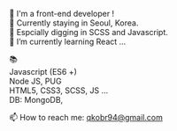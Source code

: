 
🙋‍ I'm a front-end developer !  
📍 Currently staying in Seoul, Korea.  
💛 Espcially digging in SCSS and Javascript.  
🌱 I’m currently learning React ...  

📚  
Javascript (ES6 +)  
Node JS, PUG  
HTML5, CSS3, SCSS, JS ...  
DB: MongoDB,   


📫 How to reach me: qkobr94@gmail.com

<!--
**SumiSeo/SumiSeo** is a ✨ _special_ ✨ repository because its `README.md` (this file) appears on your GitHub profile.

Here are some ideas to get you started:

- 🔭 I’m currently working on ...
- 🌱 I’m currently learning ...
- 👯 I’m looking to collaborate on ...
- 🤔 I’m looking for help with ...
- 💬 Ask me about ...
- 📫 How to reach me: ...
- 😄 Pronouns: ...
- ⚡ Fun fact: ...
-->
